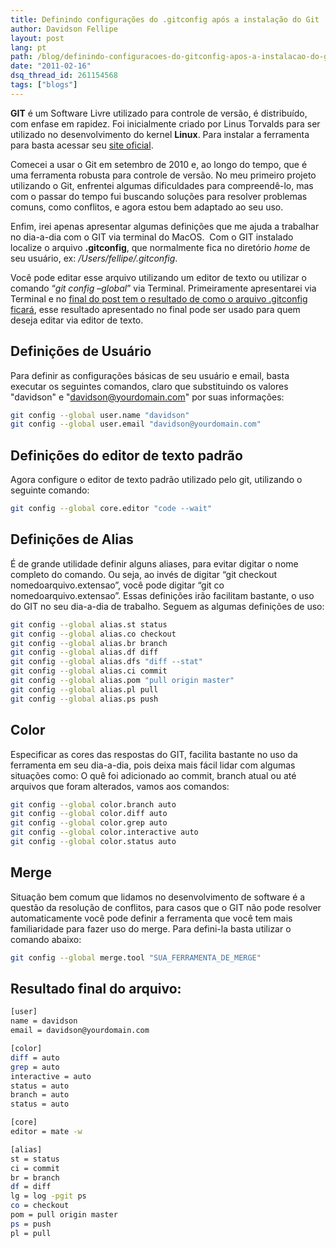 ```yaml
---
title: Definindo configurações do .gitconfig após a instalação do Git
author: Davidson Fellipe
layout: post
lang: pt
path: /blog/definindo-configuracoes-do-gitconfig-apos-a-instalacao-do-git/
date: "2011-02-16"
dsq_thread_id: 261154568
tags: ["blogs"]
---
```


**GIT** é um Software Livre utilizado para controle de versão, é distribuído, com enfase em rapidez. Foi inicialmente criado por Linus Torvalds para ser utilizado no desenvolvimento do kernel **Linux**. Para instalar a ferramenta para basta acessar seu [site oficial][1].

[1]: https://git-scm.com/download

Comecei a usar o Git em setembro de 2010 e, ao longo do tempo, que é uma ferramenta robusta para controle de versão. No meu primeiro projeto utilizando o Git, enfrentei algumas dificuldades para compreendê-lo, mas com o passar do tempo fui buscando soluções para resolver problemas comuns, como conflitos, e agora estou bem adaptado ao seu uso.

Enfim, irei apenas apresentar algumas definições que me ajuda a trabalhar no dia-a-dia com o GIT via terminal do MacOS.  Com o GIT instalado localize o arquivo **.gitconfig**, que normalmente fica no diretório _home_ de seu usuário, ex: _/Users/fellipe/.gitconfig_.

Você pode editar esse arquivo utilizando um editor de texto ou utilizar o comando “_git config –global_” via Terminal. Primeiramente apresentarei via Terminal e no [final do post tem o resultado de como o arquivo .gitconfig ficará][2], esse resultado apresentado no final pode ser usado para quem deseja editar via editor de texto.

[2]: #arquivo_gitconfig

## Definições de Usuário

Para definir as configurações básicas de seu usuário e email, basta executar os seguintes comandos, claro que substituindo os valores "davidson" e "davidson@yourdomain.com" por suas informações:

```bash
git config --global user.name "davidson"
git config --global user.email "davidson@yourdomain.com"
```

## Definições do editor de texto padrão

Agora configure o editor de texto padrão utilizado pelo git, utilizando o seguinte comando:

```bash
git config --global core.editor "code --wait"
```

## Definições de Alias

É de grande utilidade definir alguns aliases, para evitar digitar o nome completo do comando. Ou seja, ao invés de digitar “git checkout nomedoarquivo.extensao”, você pode digitar “git co nomedoarquivo.extensao”. Essas definições irão facilitam bastante, o uso do GIT no seu dia-a-dia de trabalho. Seguem as algumas definições de uso:

```bash
git config --global alias.st status
git config --global alias.co checkout
git config --global alias.br branch
git config --global alias.df diff
git config --global alias.dfs "diff --stat"
git config --global alias.ci commit
git config --global alias.pom "pull origin master"
git config --global alias.pl pull
git config --global alias.ps push
```

## Color

Especificar as cores das respostas do GIT, facilita bastante no uso da ferramenta em seu dia-a-dia, pois deixa mais fácil lidar com algumas situações como: O quê foi adicionado ao commit, branch atual ou até arquivos que foram alterados, vamos aos comandos:

```bash
git config --global color.branch auto
git config --global color.diff auto
git config --global color.grep auto
git config --global color.interactive auto
git config --global color.status auto
```

## Merge

Situação bem comum que lidamos no desenvolvimento de software é a questão da resolução de conflitos, para casos que o GIT não pode resolver automaticamente você pode definir a ferramenta que você tem mais familiaridade para fazer uso do merge. Para defini-la basta utilizar o comando abaixo:

```bash
git config --global merge.tool "SUA_FERRAMENTA_DE_MERGE"
```

## Resultado final do arquivo:

```bash
[user]
name = davidson
email = davidson@yourdomain.com

[color]
diff = auto
grep = auto
interactive = auto
status = auto
branch = auto
status = auto

[core]
editor = mate -w

[alias]
st = status
ci = commit
br = branch
df = diff
lg = log -pgit ps
co = checkout
pom = pull origin master
ps = push
pl = pull
```

